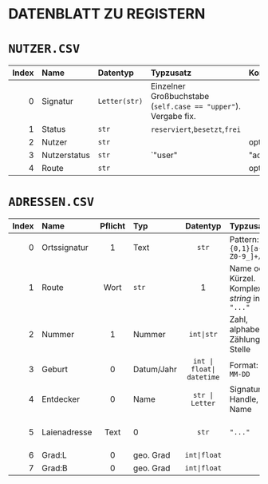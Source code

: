 DATENBLATT ZU REGISTERN
=======================

# `NUTZER.CSV`
| Index | Name          | Datentyp      | Typzusatz     | Kommentar |
|------:|:--------------|:--------------|:--------------|:----------|
| 0     | Signatur      | `Letter(str)` | Einzelner Großbuchstabe (`self.case == "upper"`). Vergabe fix. |
| 1     | Status        | `str`         | `reserviert`,`besetzt`,`frei` |
| 2     | Nutzer        | `str`         |               | optional  |
| 3     | Nutzerstatus  | `str`         | `"user" | "admin"` | Administration *@atesta* |
| 4     | Route         | `str`         |               | optional |


# `ADRESSEN.CSV`
| Index | Name | Pflicht | Typ | Datentyp      | Typzusatz     | Kommentar |
|------:|:-----|:-------:|:----|:---------:|:--------------|:----------|
| 0 | Ortssignatur  | 1 | Text | `str` | Pattern: `/#{0,1}[a-zA-Z0-9_]+/` | |
| 1 | Route | Wort | `str` | 1 | Name oder Kürzel. Komplexer *string* in `"..."` |
| 2 | Nummer | 1 | Nummer | `int\|str` | Zahl, alphabetische Zählung ab 2. Stelle | Routennummer 
| 3 | Geburt | 0 | Datum/Jahr | `int \| float\| datetime` | Format: `YYYY-MM-DD` | Fund- oder Benennungsdatum |
| 4 | Entdecker | 0 | Name | `str \| Letter` | Signatur, Handle, Name | optional | 
| 5 | Laienadresse | Text | 0 | `str` | `"..."` | Adresse nach Ortsüblichkeit geschrieben |
| 6 | Grad:L | 0 | geo. Grad | `int\|float` | | Längengrad |
| 7 | Grad:B | 0 | geo. Grad | `int\|float` | | Breitengrad |
